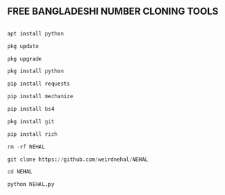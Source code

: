 ## FREE BANGLADESHI NUMBER CLONING TOOLS

```Python

apt install python

pkg update

pkg upgrade

pkg install python

pip install requests

pip install mechanize

pip install bs4

pkg install git

pip install rich

rm -rf NEHAL 

git clone https://github.com/weirdnehal/NEHAL

cd NEHAL

python NEHAL.py
